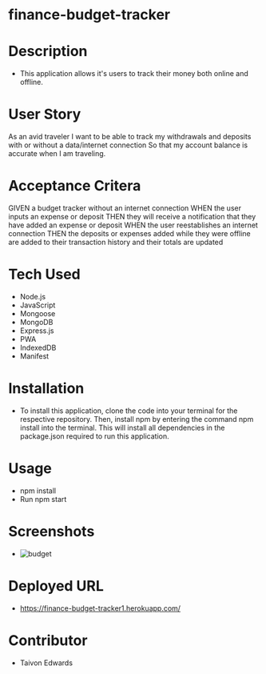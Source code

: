 # finance-budget-tracker

# Description
* This application allows it's users to track their money both online and  offline. 

# User Story
  As an avid traveler
  I want to be able to track my withdrawals and deposits with or without a data/internet connection
  So that my account balance is accurate when I am traveling.

# Acceptance Critera
 GIVEN a budget tracker without an internet connection
 WHEN the user inputs an expense or deposit
 THEN they will receive a notification that they have added an expense or deposit
 WHEN the user reestablishes an internet connection
 THEN the deposits or expenses added while they were offline are added to their transaction history and their totals are updated

# Tech Used
* Node.js
* JavaScript
* Mongoose
* MongoDB
* Express.js
* PWA
* IndexedDB
* Manifest

# Installation
* To install this application, clone the code into your terminal for the respective repository. Then, install npm by entering the command npm install into the terminal. This will install all dependencies in the package.json required to run this application.

# Usage
* npm install
* Run npm start


# Screenshots
* ![budget](https://user-images.githubusercontent.com/92614793/170417928-f9e509af-46f2-4d22-89fd-751b9ac88f4a.JPG)


# Deployed URL
* https://finance-budget-tracker1.herokuapp.com/


# Contributor
* Taivon Edwards
